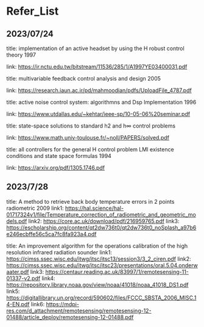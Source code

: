 # Refer_List

2023/07/24
- 
title: implementation of an active headset by using the H robust control theory 1997

link: https://ir.nctu.edu.tw/bitstream/11536/285/1/A1997YE03400031.pdf


title: multivariable feedback control analysis and design 2005

link: https://research.iaun.ac.ir/pd/mahmoodian/pdfs/UploadFile_4787.pdf


title: active noise control system: algorithmns and Dsp Implementation 1996

link: https://www.utdallas.edu/~kehtar/ieee-sp/10-05-06%20seminar.pdf


title: state-space solutions to standard h2 and h∞ control problems

link: https://www.math.univ-toulouse.fr/~noll/PAPERS/solved.pdf


title: all controllers for the general H control problem LMI existence conditions and state space formulas 1994

link: https://arxiv.org/pdf/1305.1746.pdf

2023/7/28
-
title: A method to retrieve back body temperature errors in 2 points radiometric 2009
link1: https://hal.science/hal-01717324v1/file/Temperature_correction_of_radiometric_and_geometric_models.pdf
link2: https://core.ac.uk/download/pdf/216959765.pdf
link3: https://escholarship.org/content/qt2dw736t0/qt2dw736t0_noSplash_a97b6e246ecbffe56c5ca7fc8fa923a4.pdf

title: An improvement algorithm for the operations calibration of the high resolution infrared radiation sounder
link1: https://cimss.ssec.wisc.edu/itwg/itsc/itsc13/session3/3_2_ciren.pdf
link2: https://cimss.ssec.wisc.edu/itwg/itsc/itsc23/presentations/oral.5.04.onderwaater.pdf
link3: https://centaur.reading.ac.uk/83997/1/remotesensing-11-01337-v2.pdf
link4: https://repository.library.noaa.gov/view/noaa/41018/noaa_41018_DS1.pdf
link5: https://digitallibrary.un.org/record/590602/files/FCCC_SBSTA_2006_MISC.14-EN.pdf
link6: https://mdpi-res.com/d_attachment/remotesensing/remotesensing-12-01488/article_deploy/remotesensing-12-01488.pdf
